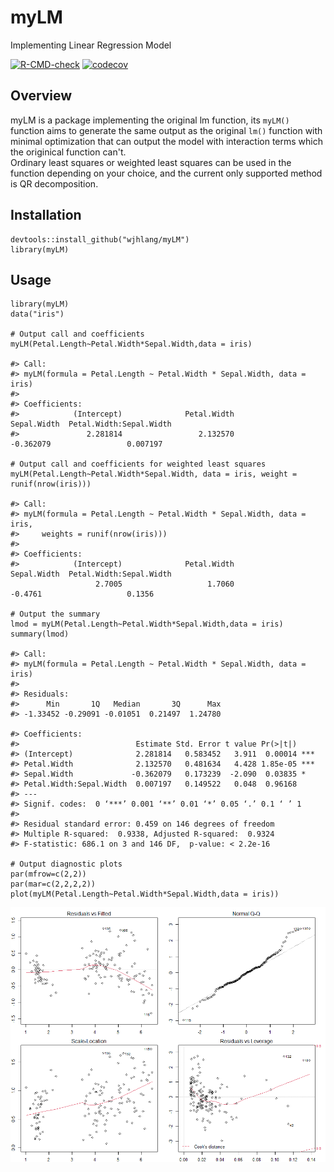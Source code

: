 # myLM
Implementing Linear Regression Model

<!-- Badges Start -->
[![R-CMD-check](https://github.com/wjhlang/myLM/workflows/R-CMD-check/badge.svg)](https://github.com/wjhlang/myLM/actions)
[![codecov](https://codecov.io/gh/wjhlang/myLM/branch/main/graph/badge.svg?token=VJPRJOQ2B3)](https://codecov.io/gh/wjhlang/myLM)
<!-- Badges End -->


## Overview
myLM is a package implementing the original lm function, its `myLM()` function aims to generate the same output as the original `lm()` function with minimal optimization that can output the model with interaction terms which the originical function can't.   
Ordinary least squares or weighted least squares can be used in the function depending on your choice, and the current only supported method is QR decomposition.

## Installation
```
devtools::install_github("wjhlang/myLM")
library(myLM)
```
## Usage
```{r}
library(myLM)
data("iris")

# Output call and coefficients
myLM(Petal.Length~Petal.Width*Sepal.Width,data = iris)

#> Call:
#> myLM(formula = Petal.Length ~ Petal.Width * Sepal.Width, data = iris)
#> 
#> Coefficients:
#>            (Intercept)              Petal.Width              Sepal.Width  Petal.Width:Sepal.Width  
#>               2.281814                 2.132570                -0.362079                 0.007197  

# Output call and coefficients for weighted least squares
myLM(Petal.Length~Petal.Width*Sepal.Width, data = iris, weight = runif(nrow(iris)))

#> Call:
#> myLM(formula = Petal.Length ~ Petal.Width * Sepal.Width, data = iris, 
#>     weights = runif(nrow(iris)))
#> 
#> Coefficients:
#>            (Intercept)              Petal.Width              Sepal.Width  Petal.Width:Sepal.Width  
                   2.7005                   1.7060                  -0.4761                   0.1356 

# Output the summary
lmod = myLM(Petal.Length~Petal.Width*Sepal.Width,data = iris)
summary(lmod)

#> Call:
#> myLM(formula = Petal.Length ~ Petal.Width * Sepal.Width, data = iris)
#> 
#> Residuals:
#>      Min       1Q   Median       3Q      Max 
#> -1.33452 -0.29091 -0.01051  0.21497  1.24780 

#> Coefficients:
#>                          Estimate Std. Error t value Pr(>|t|)    
#> (Intercept)              2.281814   0.583452   3.911  0.00014 ***
#> Petal.Width              2.132570   0.481634   4.428 1.85e-05 ***
#> Sepal.Width             -0.362079   0.173239  -2.090  0.03835 *  
#> Petal.Width:Sepal.Width  0.007197   0.149522   0.048  0.96168    
#> ---
#> Signif. codes:  0 ‘***’ 0.001 ‘**’ 0.01 ‘*’ 0.05 ‘.’ 0.1 ‘ ’ 1
#> 
#> Residual standard error: 0.459 on 146 degrees of freedom
#> Multiple R-squared:  0.9338,	Adjusted R-squared:  0.9324 
#> F-statistic: 686.1 on 3 and 146 DF,  p-value: < 2.2e-16

# Output diagnostic plots
par(mfrow=c(2,2))
par(mar=c(2,2,2,2))
plot(myLM(Petal.Length~Petal.Width*Sepal.Width,data = iris))
```
![Diagnostic Plots](figures/Rplot.png)


